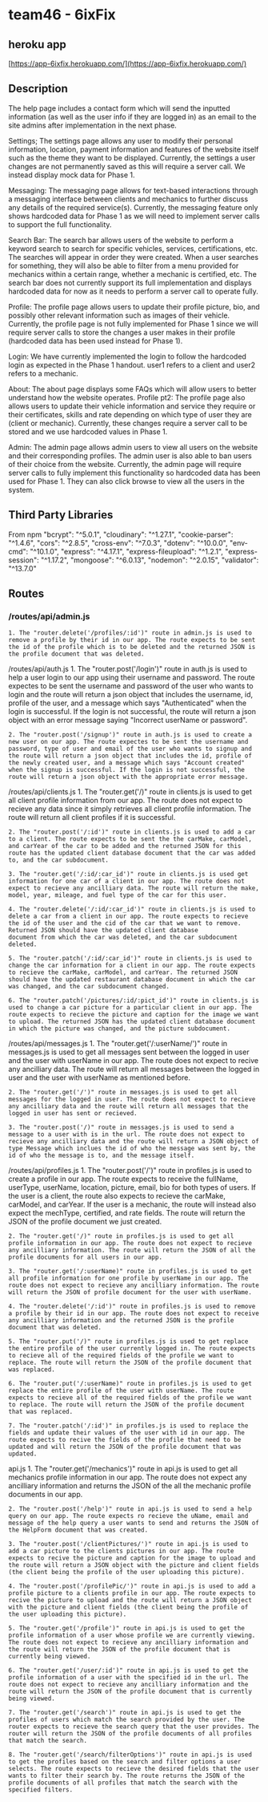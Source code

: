 # team46 - 6ixFix

## heroku app

[https://app-6ixfix.herokuapp.com/](https://app-6ixfix.herokuapp.com/)
## Description

The help page includes a contact form which will send the inputted information (as well as the user info if they are logged in) as an email to the site admins after implementation in the next phase.

Settings; The settings page allows any user to modify their personal information, location, payment information and features of the website itself such as the theme they want to be displayed. Currently, the settings a user changes are not permanently saved as this will require a server call. We instead display mock data for Phase 1. 

Messaging: The messaging page allows for text-based interactions through a messaging interface between clients and mechanics to further discuss any details of the required service(s). Currently, the messaging feature only shows hardcoded data for Phase 1 as we will need to implement server calls to support the full functionality. 

Search Bar: The search bar allows users of the website to perform a keyword search to search for specific vehicles, services, certifications, etc. The searches will appear in order they were created. When a user searches for something, they will also be able to filter from a menu provided for mechanics within a certain range, whether a mechanic is certified, etc. The search bar does not currently support its full implementation and displays hardcoded data for now as it needs to perform a server call to operate fully. 

Profile: The profile page allows users to update their profile picture, bio, and possibly other relevant information such as images of their vehicle. Currently, the profile page is not fully implemented for Phase 1 since we will require server calls to store the changes a user makes in their profile (hardcoded data has been used instead for Phase 1).

Login: We have currently implemented the login to follow the hardcoded login as expected in the Phase 1 handout. user1 refers to a client and user2 refers to a mechanic.

About: The about page displays some FAQs which will allow users to better understand how the website operates.
Profile pt2: The profile page also allows users to update their vehicle information and service they require or their certificates, skills and rate depending on which type of user they are (client or mechanic). Currently, these changes require a server call to be stored and we use hardcoded values in Phase 1.

Admin: The admin page allows admin users to view all users on the website and their corresponding profiles. The admin user is also able to ban users of their choice from the website. Currently, the admin page will require server calls to fully implement this functionality so hardcoded data has been used for Phase 1. They can also click browse to view all the users in the system.

## Third Party Libraries
From npm
"bcrypt": "^5.0.1",
"cloudinary": "^1.27.1",
"cookie-parser": "^1.4.6",
"cors": "^2.8.5",
"cross-env": "^7.0.3",
"dotenv": "^10.0.0",
"env-cmd": "^10.1.0",
"express": "^4.17.1",
"express-fileupload": "^1.2.1",
"express-session": "^1.17.2",
"mongoose": "^6.0.13",
"nodemon": "^2.0.15",
"validator": "^13.7.0"

## Routes
### /routes/api/admin.js
    1. The "router.delete('/profiles/:id')" route in admin.js is used to remove a profile by their id in our app. The route expects to be sent the id of the profile which is to be deleted and the returned JSON is the profile document that was deleted.

/routes/api/auth.js
    1. The "router.post('/login')" route in auth.js is used to help a user login to our app using their username and password. The route expectes to be sent the username and password of the user who wants to login and the route will return a json object that includes the username, id, profile of the user, and a message which says "Authenticated" when the login is successful. If the login is not successful, the route will return a json object with an error message saying "Incorrect userName or password".

    2. The "router.post('/signup')" route in auth.js is used to create a new user on our app. The route expectes to be sent the username and password, type of user and email of the user who wants to signup and the route will return a json object that includes the id, profile of the newly created user, and a message which says "Account created" when the signup is successful. If the login is not successful, the route will return a json object with the appropriate error message.

/routes/api/clients.js
    1. The "router.get('/)" route in clients.js is used to get all client profile information from our app. The route does not expect to recieve any data since it simply retrieves all client profile information. The route will return all client profiles if it is successful.

    2. The "router.post('/:id')" route in clients.js is used to add a car to a client. The route expects to be sent the the carMake, carModel, and carYear of the car to be added and the returned JSON for this route has the updated client database document that the car was added to, and the car subdocument.

    3. The "router.get('/:id/:car_id')" route in clients.js is used get information for one car of a client in our app. The route does not expect to recieve any ancilliary data. The route will return the make, model, year, mileage, and fuel type of the car for this user.

    4. The "router.delete('/:id/:car_id')" route in clients.js is used to delete a car from a client in our app. The route expects to recieve the id of the user and the cid of the car that we want to remove. Returned JSON should have the updated client database
    document from which the car was deleted, and the car subdocument deleted.

    5. The "router.patch('/:id/:car_id')" route in clients.js is used to change the car information for a client in our app. The route expects to recieve the carMake, carModel, and carYear. The returned JSON should have the updated restaurant database document in which the car was changed, and the car subdocument changed.

    6. The "router.patch('/pictures/:id/:pict_id')" route in clients.js is used to change a car picture for a particular client in our app. The route expects to recieve the picture and caption for the image we want to upload. The returned JSON has the updated client database document in which the picture was changed, and the picture subdocument.

/routes/api/messages.js
    1. The "router.get('/:userName/')" route in messages.js is used to get all messages sent between the logged in user and the user with userName in our app. The route does not expect to recive any ancilliary data. The route will return all messages between the logged in user and the user with userName as mentioned before.

    2. The "router.get('/')" route in messages.js is used to get all messages for the logged in user. The route does not expect to recieve any ancilliary data and the route will return all messages that the logged in user has sent or recieved.

    3. The "router.post('/)" route in messages.js is used to send a message to a user with is in the url. The route does not expect to recieve any ancilliary data and the route will return a JSON object of type Message which inclues the id of who the message was sent by, the id of who the message is to, and the message itself.

/routes/api/profiles.js
    1. The "router.post('/')" route in profiles.js is used to create a profile in our app. The route expects to receive the fullName, userType, userName, location, picture, email, bio for both types of users. If the user is a client, the route also expects to recieve the carMake, carModel, and carYear. If the user is a mechanic, the route will instead also expect the mechType, certified, and rate fields. The route will return the JSON of the profile document we just created. 

    2. The "router.get('/)" route in profiles.js is used to get all profile information in our app. The route does not expect to recieve any ancilliary information. The route will return the JSON of all the profile documents for all users in our app.

    3. The "router.get('/:userName)" route in profiles.js is used to get all profile information for one profile by userName in our app. The route does not expect to recieve any ancilliary information. The route will return the JSON of profile document for the user with userName.

    4. The "router.delete('/:id')" route in profiles.js is used to remove a profile by their id in our app. The route does not expect to receive any ancilliary information and the returned JSON is the profile document that was deleted.

    5. The "router.put('/)" route in profiles.js is used to get replace the entire profile of the user currently logged in. The route expects to recieve all of the required fields of the profile we want to replace. The route will return the JSON of the profile document that was replaced.

    6. The "router.put('/:userName)" route in profiles.js is used to get replace the entire profile of the user with userName. The route expects to recieve all of the required fields of the profile we want to replace. The route will return the JSON of the profile document that was replaced.

    7. The "router.patch('/:id')" in profiles.js is used to replace the fields and update their values of the user with id in our app. The route expects to recive the fields of the profile that need to be updated and will return the JSON of the profile document that was updated. 

api.js
    1. The "router.get('/mechanics')" route in api.js is used to get all mechanics profile information in our app. The route does not expect any ancilliary information and returns the JSON of the all the mechanic profile documents in our app.

    2. The "router.post('/help')" route in api.js is used to send a help query on our app. The route expects ro recieve the uName, email and message of the help query a user wants to send and returns the JSON of the HelpForm document that was created.

    3. The "router.post('/clientPictures/')" route in api.js is used to add a car picture to the clients pictures in our app. The route expects to recive the picture and caption for the image to upload and the route will return a JSON object with the picture and client fields (the client being the profile of the user uploading this picture). 

    4. The "router.post('/profilePic/')" route in api.js is used to add a profile picture to a clients profile in our app. The route expects to recive the picture to upload and the route will return a JSON object with the picture and client fields (the client being the profile of the user uploading this picture).

    5. The "router.get('/profile')" route in api.js is used to get the profile information of a user whose profile we are currently viewing. The route does not expect to recieve any ancilliary information and the route will return the JSON of the profile document that is currently being viewed.

    6. The "router.get('/user/:id')" route in api.js is used to get the profile information of a user with the specified id in the url. The route does not expect to recieve any ancilliary information and the route will return the JSON of the profile document that is currently being viewed.

    7. The "router.get('/search')" route in api.js is used to get the profiles of users which match the search provided by the user. The router expects to recieve the search query that the user provides. The router will return the JSON of the profile documents of all profiles that match the search.

    8. The "router.get('/search/filterOptions')" route in api.js is used to get the profiles based on the search and filter options a user selects. The route expects to recieve the desired fields that the user wants to filter their search by. The route returns the JSON of the profile documents of all profiles that match the search with the specified filters.

    

